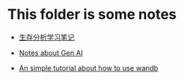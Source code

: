 # This folder is some notes

- [生存分析学习笔记](生存分析.md)

- [Notes about Gen AI](/GenAI)

- [An simple tutorial about how to use wandb](mlp_wandb_training.py)


